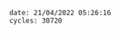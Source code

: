 

                date: 21/04/2022 05:26:16
                cycles: 30720

                         